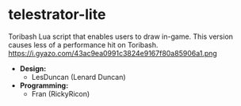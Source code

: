 # telestrator-lite
Toribash Lua script that enables users to draw in-game. This version causes less of a performance hit on Toribash.\
https://i.gyazo.com/43ac9ea0991c3824e9167f80a85906a1.png
* **Design:**
  * LesDuncan (Lenard Duncan)
* **Programming:**
  * Fran (RickyRicon)
